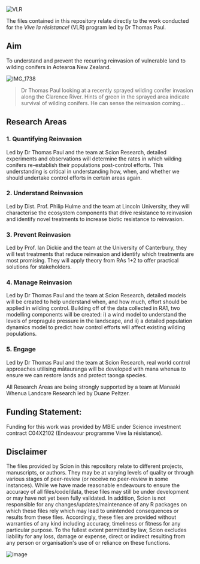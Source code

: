 ![VLR](https://user-images.githubusercontent.com/90012658/218618463-8cec777d-13a2-4d3d-9c5a-3701cbcf4447.png)

The files contained in this repository relate directly to the work conducted for the *Vive la résistance!* (VLR) program led by Dr Thomas Paul.

## Aim

To understand and prevent the recurring reinvasion of vulnerable land to wilding conifers in Aotearoa New Zealand. 


![IMG_1738](https://user-images.githubusercontent.com/90012658/218622910-75ebdab6-dff1-4a5b-bdc5-26944b59978c.JPG)
> Dr Thomas Paul looking at a recently sprayed wilding conifer invasion along the Clarence River. Hints of green in the sprayed area indicate survival of wilding conifers. He can sense the reinvasion coming...

## Research Areas

### 1. Quantifying Reinvasion

Led by Dr Thomas Paul and the team at Scion Research, detailed experiments and observations will determine the rates in which wilding conifers re-establish their populations post-control efforts. This understanding is critical in understanding how, when, and whether we should undertake control efforts in certain areas again.

### 2. Understand Reinvasion

Led by Dist. Prof. Philip Hulme and the team at Lincoln University, they will characterise the ecosystem components that drive resistance to reinvasion and identify novel treatments to increase biotic resistance to reinvasion.

### 3. Prevent Reinvasion

Led by Prof. Ian Dickie and the team at the University of Canterbury, they will test treatments that reduce reinvasion and identify which treatments are most promising. They will apply theory from RAs 1+2 to offer practical solutions for stakeholders.

### 4. Manage Reinvasion

Led by Dr Thomas Paul and the team at Scion Research, detailed models will be created to help understand when, and how much, effort should be applied in wilding control. Building off of the data collected in RA1, two modelling components will be created: i) a wind model to understand the levels of propragule pressure in the landscape, and ii) a detailed population dynamics model to predict how control efforts will affect existing wilding populations.

### 5. Engage

Led by Dr Thomas Paul and the team at Scion Research, real world control approaches utilising mātauranga will be developed with mana whenua to ensure we can restore lands and protect taonga species.




All Research Areas are being strongly supported by a team at Manaaki Whenua Landcare Research led by Duane Peltzer.

## Funding Statement:

Funding for this work was provided by MBIE under Science investment contract C04X2102 (Endeavour programme Vive la résistance).

## Disclaimer
The files provided by Scion in this repository relate to different projects, manuscripts, or authors. They may be at varying levels of quality or through various stages of peer-review (or receive no peer-review in some instances). While we have made reasonable endeavours to ensure the accuracy of all files/code/data, these files may still be under development or may have not yet been fully validated. In addition, Scion is not responsible for any changes/updates/maintenance of any R packages on which these files rely which may lead to unintended consequences or results from these files. Accordingly, these files are provided without warranties of any kind including accuracy, timeliness or fitness for any particular purpose. To the fullest extent permitted by law, Scion excludes liability for any loss, damage or expense, direct or indirect resulting from any person or organisation's use of or reliance on these functions.

![image](https://user-images.githubusercontent.com/90012658/218622615-309fa334-5915-4bad-9d2e-820d7803d646.png)
